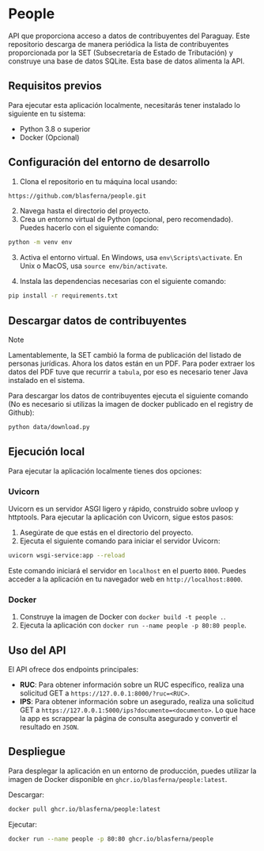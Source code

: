 # People

API que proporciona acceso a datos de contribuyentes del Paraguay. Este repositorio descarga de manera periódica la lista de contribuyentes proporcionada por la SET (Subsecretaría de Estado de Tributación) y construye una base de datos SQLite. Esta base de datos alimenta la API.

## Requisitos previos

Para ejecutar esta aplicación localmente, necesitarás tener instalado lo siguiente en tu sistema:

- Python 3.8 o superior
- Docker (Opcional)



## Configuración del entorno de desarrollo

1. Clona el repositorio en tu máquina local usando:

```bash
https://github.com/blasferna/people.git
```

2. Navega hasta el directorio del proyecto.
3. Crea un entorno virtual de Python (opcional, pero recomendado). Puedes hacerlo con el siguiente comando:

```bash
python -m venv env
```

3. Activa el entorno virtual. En Windows, usa `env\Scripts\activate`. En Unix o MacOS, usa `source env/bin/activate`.

4. Instala las dependencias necesarias con el siguiente comando:
```bash
pip install -r requirements.txt
```

## Descargar datos de contribuyentes

> [!NOTE]
> Lamentablemente, la SET cambió la forma de publicación del listado de personas jurídicas. Ahora los datos están en un PDF. Para poder extraer los datos del PDF tuve que recurrir a `tabula`, por eso es necesario tener Java instalado en el sistema.

Para descargar los datos de contribuyentes ejecuta el siguiente comando (No es necesario si utilizas la imagen de docker publicado en el registry de Github):
```bash
python data/download.py
```

## Ejecución local

Para ejecutar la aplicación localmente tienes dos opciones:

### Uvicorn

Uvicorn es un servidor ASGI ligero y rápido, construido sobre uvloop y httptools. Para ejecutar la aplicación con Uvicorn, sigue estos pasos:

1. Asegúrate de que estás en el directorio del proyecto.
2. Ejecuta el siguiente comando para iniciar el servidor Uvicorn:

```bash
uvicorn wsgi-service:app --reload
```

Este comando iniciará el servidor en `localhost` en el puerto `8000`. Puedes acceder a la aplicación en tu navegador web en `http://localhost:8000`.

### Docker

1. Construye la imagen de Docker con `docker build -t people .`.
2. Ejecuta la aplicación con `docker run --name people -p 80:80 people`.


## Uso del API

El API ofrece dos endpoints principales:

- **RUC**: Para obtener información sobre un RUC específico, realiza una solicitud GET a `https://127.0.0.1:8000/?ruc=<RUC>`.
- **IPS**: Para obtener información sobre un asegurado, realiza una solicitud GET a `https://127.0.0.1:5000/ips?documento=<documento>`. Lo que hace la app es scrappear la página de consulta asegurado y convertir el resultado en `JSON`.

## Despliegue

Para desplegar la aplicación en un entorno de producción, puedes utilizar la imagen de Docker disponible en `ghcr.io/blasferna/people:latest`.

Descargar:
```bash
docker pull ghcr.io/blasferna/people:latest
```
Ejecutar:
```bash
docker run --name people -p 80:80 ghcr.io/blasferna/people
```

